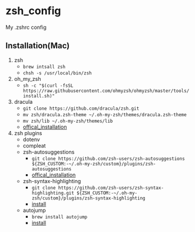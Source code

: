 # zsh_config
My .zshrc config

## Installation(Mac)

1. zsh
	+ ``brew intsall zsh``
	+ ``chsh -s /usr/local/bin/zsh``
2. oh\_my\_zsh
	+ ``sh -c "$(curl -fsSL https://raw.githubusercontent.com/ohmyzsh/ohmyzsh/master/tools/install.sh)"``
3. dracula
	+ ``git clone https://github.com/dracula/zsh.git``
	+ ``mv zsh/dracula.zsh-theme ~/.oh-my-zsh/themes/dracula.zsh-theme``
	+ ``mv zsh/lib ~/.oh-my-zsh/themes/lib``
	+ [offical_installation](https://draculatheme.com/zsh)
4. zsh plugins
	+ dotenv
	+ compleat
	+ zsh-autosuggestions
		+ ``git clone https://github.com/zsh-users/zsh-autosuggestions ${ZSH_CUSTOM:-~/.oh-my-zsh/custom}/plugins/zsh-autosuggestions``
		+ [offical_installation](https://github.com/zsh-users/zsh-autosuggestions/blob/master/INSTALL.md)
	+ zsh-syntax-highlighting
		+ ``git clone https://github.com/zsh-users/zsh-syntax-highlighting.git ${ZSH_CUSTOM:-~/.oh-my-zsh/custom}/plugins/zsh-syntax-highlighting``
		+ [install](https://github.com/zsh-users/zsh-syntax-highlighting/blob/master/INSTALL.md)
	+ autojump
		+ ``brew install autojump``
		+ [install](https://github.com/wting/autojump#os-x)
